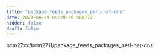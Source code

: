 ```yaml
---
title: "package_feeds_packages_perl-net-dns"
date: 2021-06-29 09:28:26.566772
hidden: false
draft: false
---
```


bcm27xx/bcm2711/package_feeds_packages_perl-net-dns

